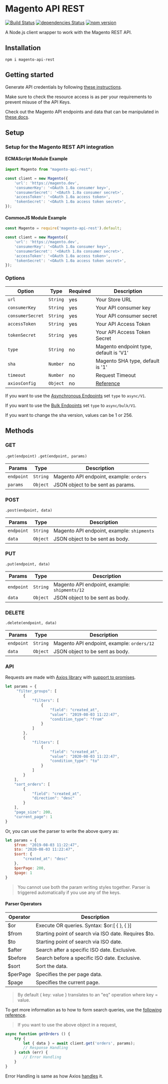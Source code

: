 # Magento API REST

[![Build Status](https://travis-ci.org/aadityachakravarty/magento-api-rest.svg?branch=master)](https://travis-ci.org/aadityachakravarty/magento-api-rest)
[![dependencies Status](https://david-dm.org/aadityachakravarty/magento-api-rest/status.svg)](https://david-dm.org/aadityachakravarty/magento-api-rest)
[![npm version](https://badge.fury.io/js/magento-api-rest.svg)](https://www.npmjs.com/package/magento-api-rest)

A Node.js client wrapper to work with the Magento REST API.

## Installation

```
npm i magento-api-rest
```

## Getting started

Generate API credentials by following [these instructions](https://devdocs.magento.com/guides/v2.3/get-started/create-integration.html).

Make sure to check the resource access is as per your requirements to prevent misuse of the API Keys.

Check out the Magento API endpoints and data that can be manipulated in [these docs](https://devdocs.magento.com/redoc/2.3/index.html).

## Setup

### Setup for the Magento REST API integration

#### ECMAScript Module Example
```js
import Magento from "magento-api-rest";

const client = new Magento({
    'url': 'https://magento.dev',
    'consumerKey': '<OAuth 1.0a consumer key>',
    'consumerSecret': '<OAuth 1.0a consumer secret>',
    'accessToken': '<OAuth 1.0a access token>',
    'tokenSecret': '<OAuth 1.0a access token secret>',
});
```

#### CommonJS Module Example
```js
const Magento = require('magento-api-rest').default;

const client = new Magento({
    'url': 'https://magento.dev',
    'consumerKey': '<OAuth 1.0a consumer key>',
    'consumerSecret': '<OAuth 1.0a consumer secret>',
    'accessToken': '<OAuth 1.0a access token>',
    'tokenSecret': '<OAuth 1.0a access token secret>',
});
```

### Options

| Option | Type | Required | Description |
--- | --- | --- | ---
| `url`  | `String`  | yes | Your Store URL |
| `consumerKey` | `String`  | yes | Your API consumer key |
| `consumerSecret` | `String` | yes | Your API consumer secret |
| `accessToken` | `String` | yes | Your API Access Token |
| `tokenSecret` | `String` | yes | Your API Access Token Secret |
| `type` | `String` | no | Magento endpoint type, default is 'V1'|
| `sha` | `Number`  | no | Magento SHA type, default is '1'|
| `timeout` | `Number`  | no | Request Timeout |
| `axiosConfig` | `Object` | no | [Reference](https://github.com/axios/axios#request-config)

If you want to use the [Asynchronous Endpoints](https://devdocs.magento.com/guides/v2.3/rest/asynchronous-web-endpoints.html) set `type` to `async/V1`.

If you want to use the [Bulk Endpoints](https://devdocs.magento.com/guides/v2.3/rest/bulk-endpoints.html) set `type` to `async/bulk/V1`.

If you want to change the sha version, values can be 1 or 256.

## Methods

### GET

`.get(endpoint)`
`.get(endpoint, params)`

| Params     | Type     | Description                                                   |
|------------|----------|---------------------------------------------------------------|
| `endpoint` | `String` | Magento API endpoint, example: `orders`                       |
| `params`   | `Object` | JSON object to be sent as params.                             |

### POST

`.post(endpoint, data)`

| Params     | Type     | Description                                                 |
|------------|----------|-------------------------------------------------------------|
| `endpoint` | `String` | Magento API endpoint, example: `shipments`                  |
| `data`     | `Object` | JSON object to be sent as body.                             |

### PUT

`.put(endpoint, data)`

| Params     | Type     | Description                                                 |
|------------|----------|-------------------------------------------------------------|
| `endpoint` | `String` | Magento API endpoint, example: `shipments/12`               |
| `data`     | `Object` | JSON object to be sent as body.                             |

### DELETE

`.delete(endpoint, data)`

| Params     | Type     | Description                                                     |
|------------|----------|-----------------------------------------------------------------|
| `endpoint` | `String` | Magento API endpoint, example: `orders/12`                      |
| `data`     | `Object` | JSON object to be sent as body.                                 |

### API

Requests are made with [Axios library](https://github.com/axios/axios) with [support to promises](https://github.com/axios/axios#promises).

```js
let params = {
     "filter_groups": [
        {
            "filters": [
                {
                    "field": "created_at",
                    "value": "2019-08-03 11:22:47",
                    "condition_type": "from"
                }
            ]
        },
        {
            "filters": [
                {
                    "field": "created_at",
                    "value": "2020-08-03 11:22:47",
                    "condition_type": "to"
                }
            ]
        }
    ],
    "sort_orders": [
        {
            "field": "created_at",
            "direction": "desc"
        }
    ],
    "page_size": 200,
    "current_page": 1
}
```
Or, you can use the parser to write the above query as:
```js
let params = {
    $from: "2019-08-03 11:22:47",
    $to: "2020-08-03 11:22:47",
    $sort: {
        "created_at": "desc"
    },
    $perPage: 200,
    $page: 1
}
```
> You cannot use both the param writing styles together.
> Parser is triggered automatically if you use any of the keys.

#### Parser Operators

| Operator | Description |
---|---
| $or | Execute OR queries. Syntax: $or:[ { <condition1> }, { <condition2> }] |
| $from | Starting point of search via ISO date. Requires $to. |
| $to | Starting point of search via ISO date. |
| $after | Search after a specific ISO date. Exclusive. |
| $before | Search before a specific ISO date. Exclusive. |
| $sort | Sort the data. |
| $perPage | Specifies the per page data. |
| $page | Specifies the current page. |

> By default { key: value } translates to an "eq" operation where key = value.

To get more information as to how to form search queries, use the [following reference](https://devdocs.magento.com/guides/v2.3/rest/performing-searches.html).

> If you want to use the above object in a request,
```js
async function getOrders () {
    try {
        let { data } = await client.get('orders', params);
        // Response Handling
    } catch (err) {
        // Error Handling
    }
}
```
Error Handling is same as how Axios [handles](https://github.com/axios/axios#handling-errors) it.